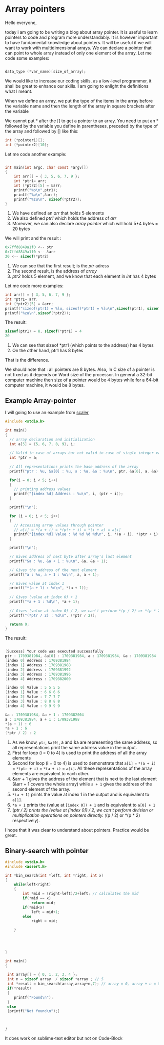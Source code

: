 # Array pointers

Hello everyone, 

today i am going to be writing a blog about array pointer. It is useful to learn pointers to code and program more understandably.
It is however important to have fundamental knowledge about pointers. It will be useful if we will want to work with multidimensional arrays.
We can declare a pointer that can point to whole array instead  of only one element of the array. Let me code some examples:

```c

data_type (*var_name)[size_of_array];

```
We would like to increase our coding skills, as a low-level programmer, it shall be great to enhance our skills. I am going to enlight the definitions what I meant.

When we define an array, we put the type of the items in the array before the variable name and then the length of the array in square brackets after the variable

We cannot put * after the [] to get a pointer to an array. You need to put an * followed by the variable you define in parentheses, preceded by the type of the array and followed by [] like this:


```c
int (*pointer1)[];
int (*pointer2)[10];

```

Let me code another example:

```c

int main(int argc, char const *argv[])
{
	int arr[] = { 3, 5, 6, 7, 9 };
    int *ptr1= arr;
    int (*ptr2)[5] = &arr;
    printf("%p\n",ptr1);
    printf("%p\n",&arr);
    printf("%zu\n", sizeof(*ptr2));
}

```
1. We have defined an *arr* that holds 5 elements
2. We also defined *ptr1* which holds the address of *arr*
3. Moreover, we can also declare *array pointer* which will hold 5*4 bytes = 20 bytes

We will print and the result :

```c
0x7ffd8849a1f0 <-- ptr
0x7ffd8849a1f0 <-- &arr
20 <-- sizeof(*ptr2)

```
1. We can see that the first result; is the *ptr* adress
2. The second result, is the address of *array*
3. *ptr2* holds 5 element, and we know that each element in *int* has 4 bytes 


Let me code more examples:

```c
int arr[] = { 3, 5, 6, 7, 9 };
int *ptr1= arr;
int (*ptr2)[5] = &arr;
printf("sizeof(ptr1) = %lu, sizeof(*ptr1) = %lu\n",sizeof(ptr1), sizeof(*ptr1));
printf("%zu\n",sizeof(*ptr2));
```

The result:


```c
sizeof(ptr1) = 8, sizeof(*ptr1) = 4     
20
```
1. We can see that sizeof *ptr1 (which points to the address) has 4 bytes
2. On the other hand, ptr1 has 8 bytes 

That is the difference.

We should note that : all pointers are 8 bytes. Also, In C size of a pointer is not fixed as it depends on Word size of the processor. In general a 32-bit computer machine then size of a pointer would be 4 bytes while for a 64-bit computer machine,
it would be 8 bytes.


## Example Array-pointer

I will going to use an example from [scaler](https://www.scaler.com/topics/c/array-of-pointers-in-c/)

```c
#include <stdio.h>

int main()
{
  // array declaration and initialization
  int a[5] = {5, 6, 7, 8, 9}, i;
	
  // Valid in case of arrays but not valid in case of single integer values.
  int *ptr = a;
	
  // All representations prints the base address of the array
  printf("ptr : %u, &a[0] : %u, a : %u, &a : %u\n", ptr, &a[0], a, &a);

  for(i = 0; i < 5; i++)
  {
	// printing address values
	printf("[index %d] Address : %u\n", i, (ptr + i));
  }

  printf("\n");

  for (i = 0; i < 5; i++)
  {
	// Accessing array values through pointer 
	// a[i] = *(a + i) = *(ptr + i) = *(i + a) = a[i]
	printf("[index %d] Value : %d %d %d %d\n", i, *(a + i), *(ptr + i), *(i + a), a[i]);
  }

  printf("\n");

  // Gives address of next byte after array's last element
  printf("&a : %u, &a + 1 : %u\n", &a, &a + 1);  

  // Gives the address of the next element
  printf("a : %u, a + 1 : %u\n", a, a + 1);

  // Gives value at index 1
  printf("*(a + 1) : %d\n", *(a + 1)); 
	
  // Gives (value at index 0) + 1
  printf("*a + 1 : %d\n", *a + 1);   
	
  // Gives (value at index 0) / 2, we can't perform *(p / 2) or *(p * 2)
  printf("(*ptr / 2) : %d\n", (*ptr / 2)); 

  return 0;
}


```


The result:

```c

[Success] Your code was executed successfully
ptr : 1709381984, &a[0] : 1709381984, a : 1709381984, &a : 1709381984
[index 0] Address : 1709381984
[index 1] Address : 1709381988
[index 2] Address : 1709381992
[index 3] Address : 1709381996
[index 4] Address : 1709382000

[index 0] Value : 5 5 5 5
[index 1] Value : 6 6 6 6
[index 2] Value : 7 7 7 7
[index 3] Value : 8 8 8 8
[index 4] Value : 9 9 9 9

&a : 1709381984, &a + 1 : 1709382004
a : 1709381984, a + 1 : 1709381988
*(a + 1) : 6
*a + 1 : 6
(*ptr / 2) : 2
```
1. As we know, `ptr`, `&a[0]`, a and &a are representing the same address, so all representations print the same address value in the output.
2. First for loop (i = 0 to 4) is used to print the address of all the array elements
3. Second for loop (i = 0 to 4) is used to demonstrate that `a[i]` = `*(a + i)` = `*(ptr + i)` = `*(a + i)` = `a[i]`. All these representations of the array elements are equivalent to each other.
4. &arr + 1 gives the address of the element that is next to the last element (&arr + 1 covers the whole array) while `a + 1` gives the address of the second element of the array.
5. `*(a + 1)` prints the value at index 1 in the output and is equivalent to `a[1]`.
6. `*a + 1` prints the (value at `[index 0]) + 1` and is equivalent to `a[0] + 1` 
7. (*ptr / 2) prints the (value at [index 0]) / 2, we can't perform division or multiplication operations on pointers directly. (*(p / 2) or *(p * 2) respectively).

I hope that it was clear to understand about pointers. Practice would be great.


## Binary-search with pointer
```c
#include <stdio.h>
#include <assert.h>

int *bin_search(int *left, int *right, int x)
{
	while(left<right)
	{
		int *mid = (right-left)/2+left; // calculates the mid
		if(*mid == x)
			return mid;
		if(*mid<x)
			left = mid+1;
		else
			right = mid;

	}
	
	


}

int main()
{
 
 int array[] = { 0, 1, 2, 3, 4 };
 int n = sizeof array  / sizeof *array ; // 5
 int *result = bin_search(array,array+n,7); // array = 0, array + n = 5, x = 3
 if(*result)
 {
 	printf("Found\n");
 }
 else
 {printf("Not found\n");}
 	


}

```
It does work on sublime-text editor but not on Code-Block
